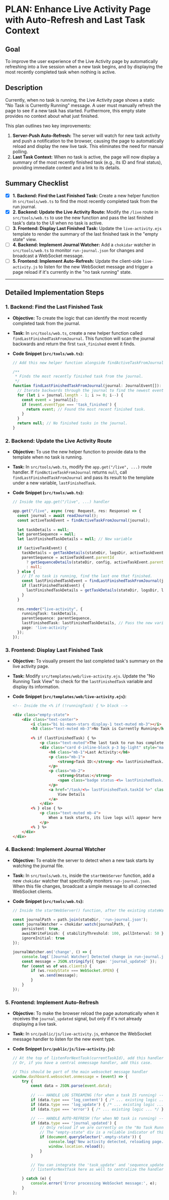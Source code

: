 

# PLAN: Enhance Live Activity Page with Auto-Refresh and Last Task Context

## Goal

To improve the user experience of the Live Activity page by automatically refreshing into a live session when a new task begins, and by displaying the most recently completed task when nothing is active.

## Description

Currently, when no task is running, the Live Activity page shows a static "No Task is Currently Running" message. A user must manually refresh the page to see if a new task has started. Furthermore, this empty state provides no context about what just finished.

This plan outlines two key improvements:
1.  **Server-Push Auto-Refresh:** The server will watch for new task activity and push a notification to the browser, causing the page to automatically reload and display the new live task. This eliminates the need for manual polling.
2.  **Last Task Context:** When no task is active, the page will now display a summary of the most recently finished task (e.g., its ID and final status), providing immediate context and a link to its details.

## Summary Checklist

-   [x] **1. Backend: Find the Last Finished Task:** Create a new helper function in `src/tools/web.ts` to find the most recently completed task from the run journal.
-   [x] **2. Backend: Update the Live Activity Route:** Modify the `/live` route in `src/tools/web.ts` to use the new function and pass the last finished task's data to the UI when no task is active.
-   [ ] **3. Frontend: Display Last Finished Task:** Update the `live-activity.ejs` template to render the summary of the last finished task in the "empty state" view.
-   [ ] **4. Backend: Implement Journal Watcher:** Add a `chokidar` watcher in `src/tools/web.ts` to monitor `run-journal.json` for changes and broadcast a WebSocket message.
-   [ ] **5. Frontend: Implement Auto-Refresh:** Update the client-side `live-activity.js` to listen for the new WebSocket message and trigger a page reload if it's currently in the "no task running" state.

---

## Detailed Implementation Steps

### 1. Backend: Find the Last Finished Task

*   **Objective:** To create the logic that can identify the most recently completed task from the journal.
*   **Task:** In `src/tools/web.ts`, create a new helper function called `findLastFinishedTaskFromJournal`. This function will scan the journal backwards and return the first `task_finished` event it finds.

*   **Code Snippet (`src/tools/web.ts`):**

    ```typescript
    // Add this new helper function alongside findActiveTaskFromJournal

    /**
     * Finds the most recently finished task from the journal.
     */
    function findLastFinishedTaskFromJournal(journal: JournalEvent[]): JournalEvent | null {
      // Iterate backwards through the journal to find the newest event first.
      for (let i = journal.length - 1; i >= 0; i--) {
        const event = journal[i];
        if (event.eventType === 'task_finished') {
          return event; // Found the most recent finished task.
        }
      }
      return null; // No finished tasks in the journal.
    }
    ```

### 2. Backend: Update the Live Activity Route

*   **Objective:** To use the new helper function to provide data to the template when no task is running.
*   **Task:** In `src/tools/web.ts`, modify the `app.get("/live", ...)` route handler. If `findActiveTaskFromJournal` returns `null`, call `findLastFinishedTaskFromJournal` and pass its result to the template under a new variable, `lastFinishedTask`.

*   **Code Snippet (`src/tools/web.ts`):**

    ```typescript
    // Inside the app.get("/live", ...) handler

    app.get("/live", async (req: Request, res: Response) => {
      const journal = await readJournal();
      const activeTaskEvent = findActiveTaskFromJournal(journal);
      
      let taskDetails = null;
      let parentSequence = null;
      let lastFinishedTaskDetails = null; // New variable

      if (activeTaskEvent) {
        taskDetails = getTaskDetails(stateDir, logsDir, activeTaskEvent.id);
        parentSequence = activeTaskEvent.parentId 
          ? getSequenceDetails(stateDir, config, activeTaskEvent.parentId)
          : null;
      } else {
        // If no task is running, find the last one that finished.
        const lastFinishedTaskEvent = findLastFinishedTaskFromJournal(journal);
        if (lastFinishedTaskEvent) {
          lastFinishedTaskDetails = getTaskDetails(stateDir, logsDir, lastFinishedTaskEvent.id);
        }
      }
        
      res.render("live-activity", { 
        runningTask: taskDetails, 
        parentSequence: parentSequence,
        lastFinishedTask: lastFinishedTaskDetails, // Pass the new variable
        page: 'live-activity'
      });
    });
    ```

### 3. Frontend: Display Last Finished Task

*   **Objective:** To visually present the last completed task's summary on the live activity page.
*   **Task:** Modify `src/templates/web/live-activity.ejs`. Update the "No Running Task View" to check for the `lastFinishedTask` variable and display its information.

*   **Code Snippet (`src/templates/web/live-activity.ejs`):**

    ```html
    <!-- Inside the <% if (!runningTask) { %> block -->

    <div class="empty-state">
        <div class="text-center">
            <i class="bi bi-moon-stars display-1 text-muted mb-3"></i>
            <h3 class="text-muted mb-3">No Task is Currently Running</h3>
            
            <% if (lastFinishedTask) { %>
                <p class="text-muted">The last task to run has completed.</p>
                <div class="card d-inline-block p-3 bg-light" style="max-width: 600px; text-align: left;">
                    <h6 class="mb-1">Last Activity:</h6>
                    <p class="mb-1">
                        <strong>Task ID:</strong> <%= lastFinishedTask.taskId %>
                    </p>
                    <p class="mb-2">
                        <strong>Status:</strong> 
                        <span class="badge status-<%= lastFinishedTask.phase %>"><%= lastFinishedTask.phase %></span>
                    </p>
                    <a href="/task/<%= lastFinishedTask.taskId %>" class="btn btn-sm btn-outline-secondary">
                        View Details
                    </a>
                </div>
            <% } else { %>
                <p class="text-muted mb-4">
                    When a task starts, its live logs will appear here automatically.
                </p>
            <% } %>
        </div>
    </div>
    ```

### 4. Backend: Implement Journal Watcher

*   **Objective:** To enable the server to detect when a new task starts by watching the journal file.
*   **Task:** In `src/tools/web.ts`, inside the `startWebServer` function, add a new `chokidar` watcher that specifically monitors `run-journal.json`. When this file changes, broadcast a simple message to all connected WebSocket clients.

*   **Code Snippet (`src/tools/web.ts`):**

    ```typescript
    // Inside the startWebServer() function, after the existing stateWatcher

    const journalPath = path.join(stateDir, 'run-journal.json');
    const journalWatcher = chokidar.watch(journalPath, {
        persistent: true,
        awaitWriteFinish: { stabilityThreshold: 100, pollInterval: 50 },
        ignoreInitial: true
    });

    journalWatcher.on('change', () => {
        console.log(`[Journal Watcher] Detected change in run-journal.json. Broadcasting update.`);
        const message = JSON.stringify({ type: 'journal_updated' });
        for (const ws of wss.clients) {
            if (ws.readyState === WebSocket.OPEN) {
                ws.send(message);
            }
        }
    });
    ```

### 5. Frontend: Implement Auto-Refresh

*   **Objective:** To make the browser reload the page automatically when it receives the `journal_updated` signal, but only if it's not already displaying a live task.
*   **Task:** In `src/public/js/live-activity.js`, enhance the WebSocket message handler to listen for the new event type.

*   **Code Snippet (`src/public/js/live-activity.js`):**

    ```javascript
    // At the top of listenForNextTask(currentTaskId), add this handler.
    // Or, if you have a central onmessage handler, add this case.

    // This should be part of the main websocket message handler
    window.dashboard.websocket.onmessage = (event) => {
        try {
            const data = JSON.parse(event.data);
            
            // --- HANDLE LOG STREAMING (for when a task IS running) ---
            if (data.type === 'log_content') { /* ... existing logic ... */ }
            if (data.type === 'log_update') { /* ... existing logic ... */ }
            if (data.type === 'error') { /* ... existing logic ... */ }

            // --- HANDLE AUTO-REFRESH (for when NO task is running) ---
            if (data.type === 'journal_updated') {
                // Only reload if we are currently on the "No Task Running" screen.
                // The "empty-state" div is a reliable indicator of this.
                if (document.querySelector('.empty-state')) {
                    console.log('New activity detected, reloading page...');
                    window.location.reload();
                }
            }

            // You can integrate the 'task_update' and 'sequence_update' logic from
            // listenForNextTask here as well to centralize the handler.

        } catch (e) {
            console.error('Error processing WebSocket message:', e);
        }
    };
    ```